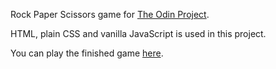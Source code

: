 Rock Paper Scissors game for [The Odin Project](https://www.theodinproject.com).

HTML, plain CSS and vanilla JavaScript is used in this project.

You can play the finished game [here](https://nekusu.github.io/rock-paper-scissors).
